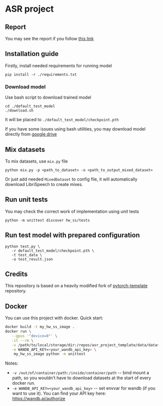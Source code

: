 # ASR project

## Report

You may see the report if you follow [this link](https://api.wandb.ai/links/l0u1za/kvm4x41t)

## Installation guide

Firstly, install needed requirements for running model

```shell
pip install -r ./requirements.txt
```

### Download model

Use bash script to download trained model

```shell
cd ./default_test_model
./download.sh
```

It will be placed to `./default_test_model/checkpoint.pth`

If you have some issues using bash utilities, you may download model directly from [google drive](https://drive.google.com/file/d/1lr14jvV3M3zm75KoLrJcMnsFrQ4OYtp1/view?usp=sharing)

## Mix datasets

To mix datasets, use `mix.py` file
```shell
python mix.py -p <path_to_dataset> -o <path_to_output_mixed_dataset>
```
Or just add needed `MixedDataset` to config file, it will automatically download LibriSpeech to create mixes.

## Run unit tests

You may check the correct work of implementation using unit tests

```shell
python -m unittest discover hw_ss/tests
```

## Run test model with prepared configuration

```shell
python test.py \
   -r default_test_model/checkpoint.pth \
   -t test_data \
   -o test_result.json
```

## Credits

This repository is based on a heavily modified fork
of [pytorch-template](https://github.com/victoresque/pytorch-template) repository.

## Docker

You can use this project with docker. Quick start:

```bash
docker build -t my_hw_ss_image .
docker run \
   --gpus '"device=0"' \
   -it --rm \
   -v /path/to/local/storage/dir:/repos/asr_project_template/data/datasets \
   -e WANDB_API_KEY=<your_wandb_api_key> \
	my_hw_ss_image python -m unittest
```

Notes:

* `-v /out/of/container/path:/inside/container/path` -- bind mount a path, so you wouldn't have to download datasets at
  the start of every docker run.
* `-e WANDB_API_KEY=<your_wandb_api_key>` -- set envvar for wandb (if you want to use it). You can find your API key
  here: https://wandb.ai/authorize
